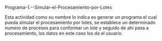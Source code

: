 Programa-1.--Simular-el-Procesamiento-por-Lotes

Esta actividad como su nombre lo indica es generar un programa el cual pueda simular el procesamiento por lotes, se establece un determinado numero de procesos para conformar un lote y seguido de ahí pasa a procesamiento, los datos en este caso los da el usuario. 

